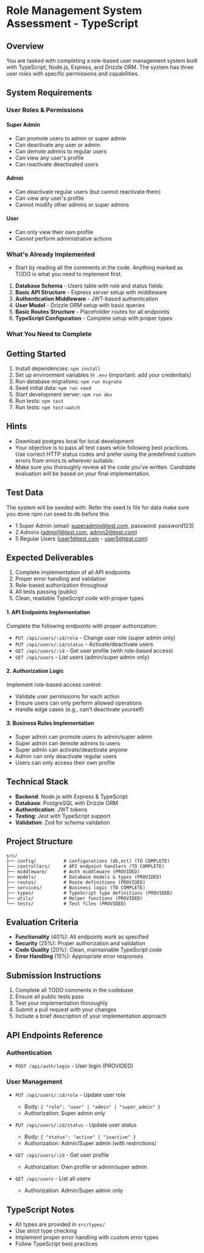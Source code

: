 # Role Management System Assessment - TypeScript

## Overview

You are tasked with completing a role-based user management system built with TypeScript, Node.js, Express, and Drizzle ORM. The system has three user roles with specific permissions and capabilities.

## System Requirements

### User Roles & Permissions

#### Super Admin

- Can promote users to admin or super admin
- Can deactivate any user or admin
- Can demote admins to regular users
- Can view any user's profile
- Can reactivate deactivated users

#### Admin

- Can deactivate regular users (but cannot reactivate them)
- Can view any user's profile
- Cannot modify other admins or super admins

#### User

- Can only view their own profile
- Cannot perform administrative actions

### What's Already Implemented

- Start by reading all the comments in the code. Anything marked as TODO is what you need to implement first.

1. **Database Schema** - Users table with role and status fields
2. **Basic API Structure** - Express server setup with middleware
3. **Authentication Middleware** - JWT-based authentication
4. **User Model** - Drizzle ORM setup with basic queries
5. **Basic Routes Structure** - Placeholder routes for all endpoints
6. **TypeScript Configuration** - Complete setup with proper types

### What You Need to Complete

## Getting Started

1. Install dependencies: `npm install`
2. Set up environment variables in `.env` (important: add your credentials)
3. Run database migrations: `npm run migrate`
4. Seed initial data: `npm run seed`
5. Start development server: `npm run dev`
6. Run tests: `npm test`
7. Run tests: `npm test:watch`

## Hints

- Download postgres local for local development
- Your objective is to pass all test cases while following best practices. Use correct HTTP status codes and prefer using the predefined
  custom errors from errors.ts wherever suitable.
- Make sure you thoroughly review all the code you’ve written. Candidate evaluation will be based on your final implementation.

## Test Data

The system will be seeded with:
Refer the seed.ts file for data make sure you done npm run seed to db before this

- 1 Super Admin (email: superadmin@test.com, password: password123)
- 2 Admins (admin1@test.com, admin2@test.com)
- 5 Regular Users (user1@test.com - user5@test.com)

## Expected Deliverables

1. Complete implementation of all API endpoints
2. Proper error handling and validation
3. Role-based authorization throughout
4. All tests passing (public)
5. Clean, readable TypeScript code with proper types

#### 1. API Endpoints Implementation

Complete the following endpoints with proper authorization:

- `PUT /api/users/:id/role` - Change user role (super admin only)
- `PUT /api/users/:id/status` - Activate/deactivate users
- `GET /api/users/:id` - Get user profile (with role-based access)
- `GET /api/users` - List users (admin/super admin only)

#### 2. Authorization Logic

Implement role-based access control:

- Validate user permissions for each action
- Ensure users can only perform allowed operations
- Handle edge cases (e.g., can't deactivate yourself)

#### 3. Business Rules Implementation

- Super admin can promote users to admin/super admin
- Super admin can demote admins to users
- Super admin can activate/deactivate anyone
- Admin can only deactivate regular users
- Users can only access their own profile

## Technical Stack

- **Backend**: Node.js with Express & TypeScript
- **Database**: PostgreSQL with Drizzle ORM
- **Authentication**: JWT tokens
- **Testing**: Jest with TypeScript support
- **Validation**: Zod for schema validation

## Project Structure

```
src/
├── config/          # configurations (db,ect) (TO COMPLETE)
├── controllers/     # API endpoint handlers (TO COMPLETE)
├── middleware/      # Auth middleware (PROVIDED)
├── models/          # Database models & types (PROVIDED)
├── routes/          # Route definitions (PROVIDED)
├── services/        # Business logic (TO COMPLETE)
├── types/           # TypeScript type definitions (PROVIDED)
├── utils/           # Helper functions (PROVIDED)
└── tests/           # Test files (PROVIDED)
```

## Evaluation Criteria

- **Functionality** (40%): All endpoints work as specified
- **Security** (25%): Proper authorization and validation
- **Code Quality** (20%): Clean, maintainable TypeScript code
- **Error Handling** (15%): Appropriate error responses

## Submission Instructions

1. Complete all TODO comments in the codebase
2. Ensure all public tests pass
3. Test your implementation thoroughly
4. Submit a pull request with your changes
5. Include a brief description of your implementation approach

## API Endpoints Reference

### Authentication

- `POST /api/auth/login` - User login (PROVIDED)

### User Management

- `PUT /api/users/:id/role` - Update user role

  - Body: `{ "role": "user" | "admin" | "super_admin" }`
  - Authorization: Super admin only

- `PUT /api/users/:id/status` - Update user status

  - Body: `{ "status": "active" | "inactive" }`
  - Authorization: Admin/Super admin (with restrictions)

- `GET /api/users/:id` - Get user profile

  - Authorization: Own profile or admin/super admin

- `GET /api/users` - List all users
  - Authorization: Admin/Super admin only

## TypeScript Notes

- All types are provided in `src/types/`
- Use strict type checking
- Implement proper error handling with custom error types
- Follow TypeScript best practices
